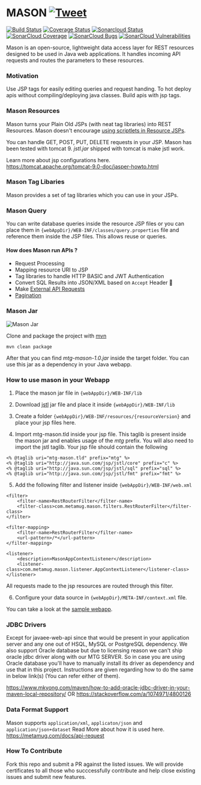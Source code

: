 # MASON [![Tweet](https://img.shields.io/twitter/url/http/shields.io.svg?style=social)](https://twitter.com/intent/tweet?text=All%20New%20Way%20of%20Writing%20REST%20APIs&url=https://metamug.com/console&via=themetamug&hashtags=REST,API,MySQL,developers)

[![Build Status](https://travis-ci.org/metamug/mason.svg?branch=master)](https://travis-ci.org/metamug/mason) [![Coverage Status](https://coveralls.io/repos/github/metamug/mason/badge.svg?branch=develop)](https://coveralls.io/github/metamug/mason?branch=develop)  [![Sonarcloud Status](https://sonarcloud.io/api/project_badges/measure?project=metamug_mason&metric=alert_status)](https://sonarcloud.io/dashboard?id=metamug_mason)[![SonarCloud Coverage](https://sonarcloud.io/api/project_badges/measure?project=metamug_mason&metric=coverage)](https://sonarcloud.io/component_measures/metric/coverage/list?id=metamug_mason)
[![SonarCloud Bugs](https://sonarcloud.io/api/project_badges/measure?project=metamug_mason&metric=bugs)](https://sonarcloud.io/component_measures/metric/reliability_rating/list?id=metamug_mason)
[![SonarCloud Vulnerabilities](https://sonarcloud.io/api/project_badges/measure?project=metamug_mason&metric=vulnerabilities)](https://sonarcloud.io/component_measures/metric/security_rating/list?id=metamug_mason)

Mason is an open-source, lightweight data access layer for REST resources designed to be used in Java web applications. It handles incoming API requests and routes the parameters to these resources.

### Motivation

Use JSP tags for easily editing queries and request handing. To hot deploy apis without compiling/deploying java classes. Build apis with jsp tags.

### Mason Resources

Mason turns your Plain Old JSPs (with neat tag libraries) into REST Resources. Mason doesn't encourage [using scriptlets in Resource JSPs](http://balusc.omnifaces.org/2010/07/how-to-avoid-java-code-in-jsp-files.html).

You can handle GET, POST, PUT, DELETE requests in your JSP. Mason has been tested with tomcat 9. *jstl.jar* shipped with tomcat is make jstl work.

Learn more about jsp configurations here.
https://tomcat.apache.org/tomcat-9.0-doc/jasper-howto.html

### Mason Tag Libaries

Mason provides a set of tag libraries which you can use in your JSPs.

### Mason Query

You can write database queries inside the resource JSP files or you can place them in `{webAppDir}/WEB-INF/classes/query.properties` file and reference them inside the JSP files. This allows reuse or queries.

#### How does Mason run APIs ?

- Request Processing
- Mapping resource URI to JSP
- Tag libraries to handle HTTP BASIC and JWT Authentication
- Convert SQL Results into JSON/XML based on `Accept` Header 🌟
- Make <a href="https://metamug.com/docs/xrequest" target="_blank">External API Requests</a>
- <a href="https://metamug.com/docs/request-parameters#pagination-parameters" target="_blank">Pagination</a>

### Mason Jar

![Mason Jar](http://www.hamptonart.com/image/cache/data/2015WEBPHOTOS/PS0927_MasonJar_BL-500x500.jpg)

Clone and package the project with <a href="https://maven.apache.org/download.cgi" target="_blank">mvn</a>

```
mvn clean package
```
After that you can find *mtg-mason-1.0.jar* inside the target folder. You can use this jar as a dependency in your Java webapp.

### How to use mason in your Webapp

1. Place the mason jar file in `{webAppDir}/WEB-INF/lib` 

2. Download [jstl](http://www.java2s.com/Code/Jar/j/Downloadjstl12jar.htm) jar file and place it inside `{webAppDir}/WEB-INF/lib`

3. Create a folder `{webAppDir}/WEB-INF/resources/{resourceVersion}` and place your jsp files here.

4. Import mtg-mason.tld inside your jsp file. This taglib is present inside the mason jar and enables usage of the *mtg* prefix. You will also need to import the jstl taglib. Your jsp file should contain the following
```  
<% @taglib uri="mtg-mason.tld" prefix="mtg" %>
<% @taglib uri="http://java.sun.com/jsp/jstl/core" prefix="c" %>
<% @taglib uri="http://java.sun.com/jsp/jstl/sql" prefix="sql" %>
<% @taglib uri="http://java.sun.com/jsp/jstl/fmt" prefix="fmt" %>
```

5. Add the following filter and listener inside `{webAppDir}/WEB-INF/web.xml`
```
<filter>
    <filter-name>RestRouterFilter</filter-name>
    <filter-class>com.metamug.mason.filters.RestRouterFilter</filter-class>
</filter>

<filter-mapping>
    <filter-name>RestRouterFilter</filter-name>
    <url-pattern>/*</url-pattern>
</filter-mapping>

<listener>
    <description>MasonAppContextListener</description>
    <listener-class>com.metamug.mason.listener.AppContextListener</listener-class>
</listener>
```
All requests made to the jsp resources are routed through this filter. 

6. Configure your data source in `{webAppDir}/META-INF/context.xml` file.

You can take a look at the [sample webapp](https://github.com/metamug/mason-sample).

### JDBC Drivers

Except for javaee-web-api since that would be present in your application server and any one out of HSQL, MySQL or PostgreSQL dependency.
We also support Oracle database but due to licensing reason we can't ship oracle jdbc driver along with our MTG SERVER.
So in case you are using Oracle database you'll have to manually install its driver as dependency and use that in this project.
Instructions are given regarding how to do the same in below link(s) (You can refer either of them).

https://www.mkyong.com/maven/how-to-add-oracle-jdbc-driver-in-your-maven-local-repository/
					OR
https://stackoverflow.com/a/1074971/4800126

### Data Format Support

Mason supports `application/xml`, `applicaton/json` and `application/json+dataset` 
Read More about how it is used here.
https://metamug.com/docs/api-request

### How To Contribute

Fork this repo and submit a PR against the listed issues. We will provide certificates to all those who succcessfully contribute and help close existing issues and submit new features. 
